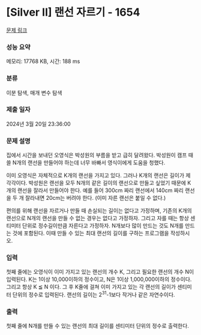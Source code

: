# [Silver II] 랜선 자르기 - 1654 

[문제 링크](https://www.acmicpc.net/problem/1654) 

### 성능 요약

메모리: 17768 KB, 시간: 188 ms

### 분류

이분 탐색, 매개 변수 탐색

### 제출 일자

2024년 3월 20일 23:36:00

### 문제 설명

<p>집에서 시간을 보내던 오영식은 박성원의 부름을 받고 급히 달려왔다. 박성원이 캠프 때 쓸 N개의 랜선을 만들어야 하는데 너무 바빠서 영식이에게 도움을 청했다.</p>

<p>이미 오영식은 자체적으로 K개의 랜선을 가지고 있다. 그러나 K개의 랜선은 길이가 제각각이다. 박성원은 랜선을 모두 N개의 같은 길이의 랜선으로 만들고 싶었기 때문에 K개의 랜선을 잘라서 만들어야 한다. 예를 들어 300cm 짜리 랜선에서 140cm 짜리 랜선을 두 개 잘라내면 20cm는 버려야 한다. (이미 자른 랜선은 붙일 수 없다.)</p>

<p>편의를 위해 랜선을 자르거나 만들 때 손실되는 길이는 없다고 가정하며, 기존의 K개의 랜선으로 N개의 랜선을 만들 수 없는 경우는 없다고 가정하자. 그리고 자를 때는 항상 센티미터 단위로 정수길이만큼 자른다고 가정하자. N개보다 많이 만드는 것도 N개를 만드는 것에 포함된다. 이때 만들 수 있는 최대 랜선의 길이를 구하는 프로그램을 작성하시오.</p>

### 입력 

 <p>첫째 줄에는 오영식이 이미 가지고 있는 랜선의 개수 K, 그리고 필요한 랜선의 개수 N이 입력된다. K는 1이상 10,000이하의 정수이고, N은 1이상 1,000,000이하의 정수이다. 그리고 항상 K ≦ N 이다. 그 후 K줄에 걸쳐 이미 가지고 있는 각 랜선의 길이가 센티미터 단위의 정수로 입력된다. 랜선의 길이는 2<sup>31</sup>-1보다 작거나 같은 자연수이다.</p>

### 출력 

 <p>첫째 줄에 N개를 만들 수 있는 랜선의 최대 길이를 센티미터 단위의 정수로 출력한다.</p>

